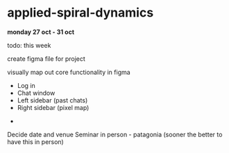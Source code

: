 # applied-spiral-dynamics

**monday 27 oct - 31 oct**

todo: this week

create figma file for project

visually map out core functionality in figma

* Log in
* Chat window
* Left sidebar (past chats)
* Right sidebar (pixel map)

-

Decide date and venue
Seminar in person - patagonia (sooner the better to have this in person)

